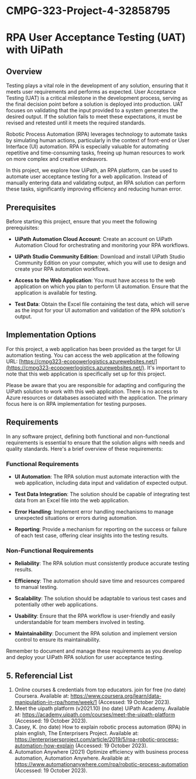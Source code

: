 # CMPG-323-Project-4-32858795
# RPA User Acceptance Testing (UAT) with UiPath

## Overview

Testing plays a vital role in the development of any solution, ensuring that it meets user requirements and performs as expected. User Acceptance Testing (UAT) is a critical milestone in the development process, serving as the final decision point before a solution is deployed into production. UAT focuses on validating that the input provided to a system generates the desired output. If the solution fails to meet these expectations, it must be revised and retested until it meets the required standards.

Robotic Process Automation (RPA) leverages technology to automate tasks by simulating human actions, particularly in the context of front-end or User Interface (UI) automation. RPA is especially valuable for automating repetitive and time-consuming tasks, freeing up human resources to work on more complex and creative endeavors.

In this project, we explore how UiPath, an RPA platform, can be used to automate user acceptance testing for a web application. Instead of manually entering data and validating output, an RPA solution can perform these tasks, significantly improving efficiency and reducing human error.

## Prerequisites

Before starting this project, ensure that you meet the following prerequisites:

- **UiPath Automation Cloud Account**: Create an account on UiPath Automation Cloud for orchestrating and monitoring your RPA workflows.

- **UiPath Studio Community Edition**: Download and install UiPath Studio Community Edition on your computer, which you will use to design and create your RPA automation workflows.

- **Access to the Web Application**: You must have access to the web application on which you plan to perform UI automation. Ensure that the application is available for testing.

- **Test Data**: Obtain the Excel file containing the test data, which will serve as the input for your UI automation and validation of the RPA solution's output.

## Implementation Options

For this project, a web application has been provided as the target for UI automation testing. You can access the web application at the following URL: [https://cmpg323-ecopowerlogistics.azurewebsites.net/](https://cmpg323-ecopowerlogistics.azurewebsites.net/). It's important to note that this web application is specifically set up for this project.

Please be aware that you are responsible for adapting and configuring the UiPath solution to work with this web application. There is no access to Azure resources or databases associated with the application. The primary focus here is on RPA implementation for testing purposes.

## Requirements

In any software project, defining both functional and non-functional requirements is essential to ensure that the solution aligns with needs and quality standards. Here's a brief overview of these requirements:

### Functional Requirements

- **UI Automation**: The RPA solution must automate interaction with the web application, including data input and validation of expected output.

- **Test Data Integration**: The solution should be capable of integrating test data from an Excel file into the web application.

- **Error Handling**: Implement error handling mechanisms to manage unexpected situations or errors during automation.

- **Reporting**: Provide a mechanism for reporting on the success or failure of each test case, offering clear insights into the testing results.

### Non-Functional Requirements

- **Reliability**: The RPA solution must consistently produce accurate testing results.

- **Efficiency**: The automation should save time and resources compared to manual testing.

- **Scalability**: The solution should be adaptable to various test cases and potentially other web applications.

- **Usability**: Ensure that the RPA workflow is user-friendly and easily understandable for team members involved in testing.

- **Maintainability**: Document the RPA solution and implement version control to ensure its maintainability.

Remember to document and manage these requirements as you develop and deploy your UiPath RPA solution for user acceptance testing.

## 5. Referencial List <a name="Referencial List"></a>
1.  Online courses &amp; credentials from top educators. join for free (no date) Coursera. Available at: https://www.coursera.org/learn/data-manipulation-in-rpa/home/week/1 (Accessed: 19 October 2023).
2.  Meet the uipath platform (v2021.10) (no date) UiPath Academy. Available at: https://academy.uipath.com/courses/meet-the-uipath-platform (Accessed: 19 October 2023).
3.  Casey, K. (no date) How to explain robotic process automation (RPA) in plain english, The Enterprisers Project. Available at: https://enterprisersproject.com/article/2019/5/rpa-robotic-process-automation-how-explain (Accessed: 19 October 2023).
4.  Automation Anywhere (2021) Optimize efficiency with business process automation, Automation Anywhere. Available at: https://www.automationanywhere.com/rpa/robotic-process-automation (Accessed: 19 October 2023).  









